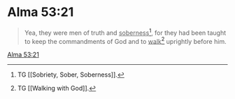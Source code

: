 # Alma 53:21

> Yea, they were men of truth and <u>soberness</u>[^a], for they had been taught to keep the commandments of God and to <u>walk</u>[^b] uprightly before him.

[Alma 53:21](https://www.churchofjesuschrist.org/study/scriptures/bofm/alma/53?lang=eng&id=p21#p21)


[^a]: TG [[Sobriety, Sober, Soberness]].
[^b]: TG [[Walking with God]].
